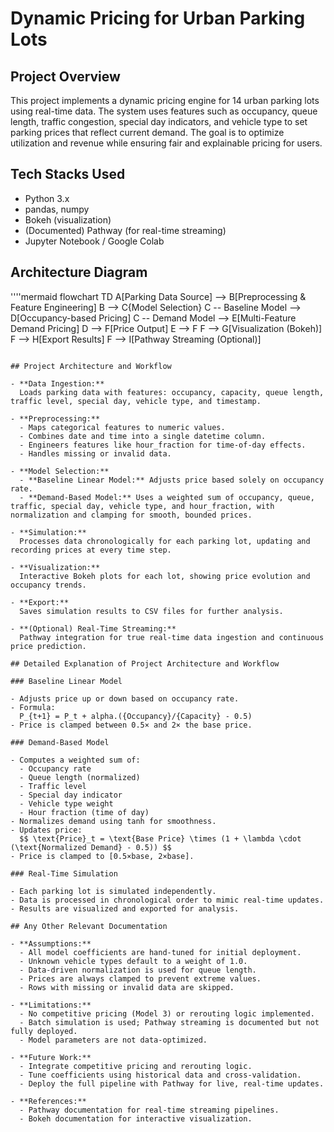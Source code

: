 # Dynamic Pricing for Urban Parking Lots

## Project Overview

This project implements a dynamic pricing engine for 14 urban parking lots using real-time data. The system uses features such as occupancy, queue length, traffic congestion, special day indicators, and vehicle type to set parking prices that reflect current demand. The goal is to optimize utilization and revenue while ensuring fair and explainable pricing for users.

## Tech Stacks Used

- Python 3.x
- pandas, numpy
- Bokeh (visualization)
- (Documented) Pathway (for real-time streaming)
- Jupyter Notebook / Google Colab

## Architecture Diagram

''''mermaid
flowchart TD
    A[Parking Data Source] --> B[Preprocessing & Feature Engineering]
    B --> C{Model Selection}
    C -- Baseline Model --> D[Occupancy-based Pricing]
    C -- Demand Model --> E[Multi-Feature Demand Pricing]
    D --> F[Price Output]
    E --> F
    F --> G[Visualization (Bokeh)]
    F --> H[Export Results]
    F --> I[Pathway Streaming (Optional)]
```

## Project Architecture and Workflow

- **Data Ingestion:**  
  Loads parking data with features: occupancy, capacity, queue length, traffic level, special day, vehicle type, and timestamp.

- **Preprocessing:**  
  - Maps categorical features to numeric values.
  - Combines date and time into a single datetime column.
  - Engineers features like hour_fraction for time-of-day effects.
  - Handles missing or invalid data.

- **Model Selection:**  
  - **Baseline Linear Model:** Adjusts price based solely on occupancy rate.
  - **Demand-Based Model:** Uses a weighted sum of occupancy, queue, traffic, special day, vehicle type, and hour_fraction, with normalization and clamping for smooth, bounded prices.

- **Simulation:**  
  Processes data chronologically for each parking lot, updating and recording prices at every time step.

- **Visualization:**  
  Interactive Bokeh plots for each lot, showing price evolution and occupancy trends.

- **Export:**  
  Saves simulation results to CSV files for further analysis.

- **(Optional) Real-Time Streaming:**  
  Pathway integration for true real-time data ingestion and continuous price prediction.

## Detailed Explanation of Project Architecture and Workflow

### Baseline Linear Model

- Adjusts price up or down based on occupancy rate.
- Formula:  
  P_{t+1} = P_t + alpha.({Occupancy}/{Capacity} - 0.5) 
- Price is clamped between 0.5× and 2× the base price.

### Demand-Based Model

- Computes a weighted sum of:
  - Occupancy rate
  - Queue length (normalized)
  - Traffic level
  - Special day indicator
  - Vehicle type weight
  - Hour fraction (time of day)
- Normalizes demand using tanh for smoothness.
- Updates price:  
  $$ \text{Price}_t = \text{Base Price} \times (1 + \lambda \cdot (\text{Normalized Demand} - 0.5)) $$
- Price is clamped to [0.5×base, 2×base].

### Real-Time Simulation

- Each parking lot is simulated independently.
- Data is processed in chronological order to mimic real-time updates.
- Results are visualized and exported for analysis.

## Any Other Relevant Documentation

- **Assumptions:**
  - All model coefficients are hand-tuned for initial deployment.
  - Unknown vehicle types default to a weight of 1.0.
  - Data-driven normalization is used for queue length.
  - Prices are always clamped to prevent extreme values.
  - Rows with missing or invalid data are skipped.

- **Limitations:**
  - No competitive pricing (Model 3) or rerouting logic implemented.
  - Batch simulation is used; Pathway streaming is documented but not fully deployed.
  - Model parameters are not data-optimized.

- **Future Work:**
  - Integrate competitive pricing and rerouting logic.
  - Tune coefficients using historical data and cross-validation.
  - Deploy the full pipeline with Pathway for live, real-time updates.

- **References:**
  - Pathway documentation for real-time streaming pipelines.
  - Bokeh documentation for interactive visualization.
